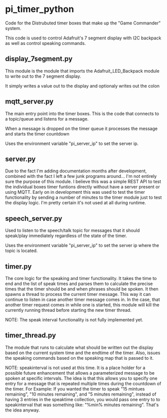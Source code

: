 # pi_timer_python

Code for the Distrubuted timer boxes that make up the "Game Commander" system.

This code is used to control Adafruit's 7 segment display with I2C backpack as well as control speaking commands.

## display_7segment.py

This module is the module that imports the Adafruit_LED_Backpack module to write out to the 7 segment display.

It simply writes a value out to the display and optionaly writes out the colon


## mqtt_server.py

The main entry point into the timer boxes.  This is the code that connects to a topic/queue and listens for a message.

When a message is dropped on the timer queue it processes the message and starts the timer countdown

Uses the environment variable "pi_server_ip" to set the server ip.

## server.py

Due to the fact I'm  adding documentation months after development, combined with the fact I left a few junk programs around... I'm not entirely sure the purpose of this module. I believe this was a simple REST API to test the individual boxes timer funtions directly without have a server present or using MQTT. Early on in development this was used to test the timer functionality by sending a number of minutes to the timer module just to test the display logic.  I'm pretty certain it's not used at all during runtime.

## speech_server.py

Used to listen to the speech/talk topic for messages that it should speak/play immediately regardless of the state of the timer.

Uses the environment variable "pi_server_ip" to set the server ip where the topic is located.



## timer.py

The core logic for the speaking and timer functionality.  It takes the time to end and the list of speak times and parses them to calculate the precise times that the timer should be and when phrases should be spoken.  It then spawns a thread to process the current timer message.  This way it can continue to listen in case another timer message comes in.  In the case, that another timer request comes in while one is started, this module will kill the currently running thread before starting the new timer thread.

NOTE: The speak interval functionality is not fully implemented yet.


## timer_thread.py

The module that runs to calculate what should be written out the display based on the current system time and the endtime of the timer.  Also, issues the speaking commands based on the speaking map that is passed to it.

NOTE: speakinterval is not used at this time.  It is a place holder for a possible future enhancement that allows a parameterized message to be spoken at specific intervals. The idea is that this allows you to specify one entry for a message that is repeated multiple times during the countdown of the timer.  For Example: If you wanted the timer to speak "15 mintues remaining", "10 minutes remaining", and "5 minutes remaining", instead of having 3 entries in the speaktime collection, you would pass one entry to to speakinterval that was something like: "%min% minutes remaining".  That's the idea anyway.   



